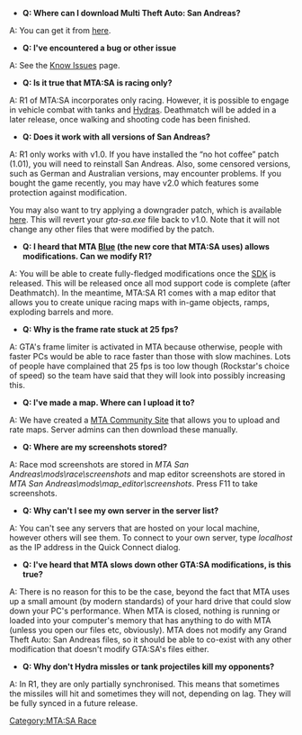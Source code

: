 -   **Q: Where can I download Multi Theft Auto: San Andreas?**

A: You can get it from [here](http://mtasa.com/downloads.php).

-   **Q: I've encountered a bug or other issue**

A: See the [Know Issues](/MTA:SA_Race_Known_Issues.md "wikilink") page.

-   **Q: Is it true that MTA:SA is racing only?**

A: R1 of MTA:SA incorporates only racing. However, it is possible to engage in vehicle combat with tanks and [Hydras](/Hydras.md "wikilink"). Deathmatch will be added in a later release, once walking and shooting code has been finished.

-   **Q: Does it work with all versions of San Andreas?**

A: R1 only works with v1.0. If you have installed the “no hot coffee” patch (1.01), you will need to reinstall San Andreas. Also, some censored versions, such as German and Australian versions, may encounter problems. If you bought the game recently, you may have v2.0 which features some protection against modification.

You may also want to try applying a downgrader patch, which is available [here](http://forum.mtasa.com/viewtopic.php?t=15151). This will revert your *gta-sa.exe* file back to v1.0. Note that it will not change any other files that were modified by the patch.

-   **Q: I heard that MTA [Blue](/Blue.md "wikilink") (the new core that MTA:SA uses) allows modifications. Can we modify R1?**

A: You will be able to create fully-fledged modifications once the [SDK](/SDK.md "wikilink") is released. This will be released once all mod support code is complete (after Deathmatch). In the meantime, MTA:SA R1 comes with a map editor that allows you to create unique racing maps with in-game objects, ramps, exploding barrels and more.

-   **Q: Why is the frame rate stuck at 25 fps?**

A: GTA's frame limiter is activated in MTA because otherwise, people with faster PCs would be able to race faster than those with slow machines. Lots of people have complained that 25 fps is too low though (Rockstar's choice of speed) so the team have said that they will look into possibly increasing this.

-   **Q: I've made a map. Where can I upload it to?**

A: We have created a [MTA Community Site](http://community.mtasa.com) that allows you to upload and rate maps. Server admins can then download these manually.

-   **Q: Where are my screenshots stored?**

A: Race mod screenshots are stored in *MTA San Andreas\\mods\\race\\screenshots* and map editor screenshots are stored in *MTA San Andreas\\mods\\map\_editor\\screenshots*. Press F11 to take screenshots.

-   **Q: Why can't I see my own server in the server list?**

A: You can't see any servers that are hosted on your local machine, however others will see them. To connect to your own server, type *localhost* as the IP address in the Quick Connect dialog.

-   **Q: I've heard that MTA slows down other GTA:SA modifications, is this true?**

A: There is no reason for this to be the case, beyond the fact that MTA uses up a small amount (by modern standards) of your hard drive that could slow down your PC's performance. When MTA is closed, nothing is running or loaded into your computer's memory that has anything to do with MTA (unless you open our files etc, obviously). MTA does not modify any Grand Theft Auto: San Andreas files, so it should be able to co-exist with any other modification that doesn't modify GTA:SA's files either.

-   **Q: Why don't Hydra missles or tank projectiles kill my opponents?**

A: In R1, they are only partially synchronised. This means that sometimes the missiles will hit and sometimes they will not, depending on lag. They will be fully synced in a future release.

[Category:MTA:SA Race](/Category:MTA:SA_Race.md "wikilink")
